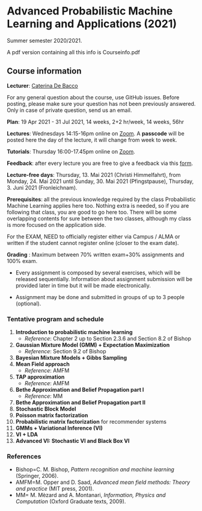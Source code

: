 # Advanced Probabilistic Machine Learning and Applications (2021)

  Summer semester 2020/2021.
  
  A pdf version containing all this info is Courseinfo.pdf

## Course information

**Lecturer**:  [Caterina De Bacco](https://www.cdebacco.com/)

For any general question about the course, use GitHub issues. Before posting, please make sure your question has not been previously answered. Only in case of private question, send us an email. 

**Plan**:  19 Apr 2021 - 31 Jul 2021, 14 weeks, 2+2 hr/week, 14 weeks, 56hr

**Lectures**:  Wednesdays 14:15-16pm online on [Zoom](https://zoom.us/j/94529176606). 
A **passcode** will be posted here the day of the lecture, it will change from week to week.

**Tutorials**: Thursday 16:00-17.45pm  online on [Zoom](https://zoom.us/j/99581700609). 

**Feedback**: after every lecture you are free to give a feedback via this [form](https://forms.gle/LZbAqG5428AXEcS28).

**Lecture-free days**: Thursday, 13. Mai 2021 (Christi Himmelfahrt), from Monday, 24. Mai 2021 until Sunday, 30. Mai 2021 (Pfingstpause), Thursday, 3. Juni 2021 (Fronleichnam).  

**Prerequisites**: all the previous knowledge required by the class Probabilistic Machine Learning applies here too. Nothing extra is needed, so if you are following that class, you are good to go here too.
There will be some overlapping contents for sure between the two classes, although my class is more focused on the application side.

For the EXAM, NEED to officially register  either via Campus / ALMA or written if the student cannot register online (closer to the exam date).  

**Grading** : Maximum between 70\% written exam+30\% assignments and 100\% exam.   

* Every assignment is composed by several exercises, which will be released sequentially. Information about assignment submission will be provided later in time but it will be made electronically. 

* Assignment may be done and submitted in groups of up to 3 people (optional). 

### Tentative program and schedule

 1.  **Introduction to probabilistic machine learning** 
     * _Reference_: Chapter 2 up to Section 2.3.6 and Section 8.2 of Bishop	
2.  **Gaussian Mixture Model (GMM) + Expectation Maximization** 
    * _Reference_: Section 9.2 of Bishop 
3.  **Bayesian Mixture Models + Gibbs Sampling** 
4.  **Mean Field approach** 
    * _Reference_: AMFM
5.  **TAP approximation** 
    * _Reference_: AMFM
6.  **Bethe Approximation and Belief Propagation part I** 
    * _Reference_: MM  
7. **Bethe Approximation and Belief Propagation part II** 
8. **Stochastic Block Model**  
9. **Poisson matrix factorization**
10. **Probabilistic matrix factorization** for recommender systems
11. **GMMs + Variational Inference (VI)** 
13. **VI + LDA** 
14. **Advanced VI: Stochastic VI and Black Box VI** 
    

### References

* Bishop=C. M. Bishop, _Pattern recognition and machine learning_ (Springer, 2006).
* AMFM=M. Opper and D. Saad, _Advanced mean field methods: Theory and practice_ (MIT press, 2001).
* MM= M. Mèzard and A. Montanari, _Information, Physics and Computation_ (Oxford Graduate texts, 2009).
